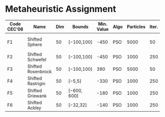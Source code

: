 # Metaheuristic Assignment

| Code CEC’08 | Name | Dim | Bounds | Min. Value | Algo | Particles | Iter. | Evals | Cognitive | Social | Inertia | Comput. Time (s) | Mean Value | Median Value | Best Value | Plot |
| --- | --- | --- | --- | --- | --- | --- | --- | --- | --- | --- | --- | --- | --- | --- | --- | --- |
| F1 | Shifted Sphere | 50 | [−100,100] | -450 | PSO | 5000 | 50 | 250K | 0.4 | 0.3 | 0.8 | 1.9 | 5690.8 | 5540.3 | 2512.7 | <img src="cec2018/sphere/shifted_sphere_pso_50_bis.png" width="100" height="50"> |
| F2 | Shifted Schwefel | 50 | [−100,100] | -450 | PSO | 1000 | 250 | 250K | 0.4 | 0.3 | 0.8 | 3.8 | -399.9 | -400.3 | -407.2 |
| F3 | Shifted Rosenbrock | 50 | [−100,100] | 390 | PSO | 5000 | 50 | 250K | 0.4 | 0.3 | 0.8 | 6.7 | 28753075.4 | 19607298.2 | 1771071.4 |
| F4 | Shifted Rastrigin | 50 | [−5,5] | -330 | PSO | 1000 | 250 | 250K | 0.4 | 0.3 | 0.8 | 8.7 | -3.6 | 1.3 | -87.4 |
| F5 | Shifted Griewank | 50 | [−600, 600] | -180 | PSO | 1000 | 250 | 250K | 0.4 | 0.3 | 0.8 | 9.8 | -106.9 | -115.9 | -143.8
| F6 | Shifted Ackley | 50 | [−32,32] | -140 | PSO | 1000 | 250 | 250K | 0.4 | 0.3 | 0.8 | 5.7 | -126.2 | -126.2 | -130.4 |
